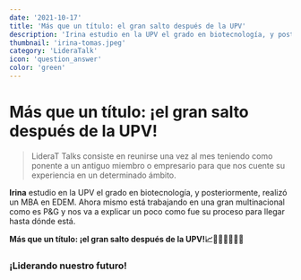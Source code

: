 ```yaml
---
date: '2021-10-17'
title: 'Más que un título: el gran salto después de la UPV'
description: 'Irina estudio en la UPV el grado en biotecnología, y posteriormente, realizó un MBA en EDEM. Ahora mismo está trabajando en una gran multinacional como es P&G y nos va a explicar un poco como fue su proceso para llegar hasta dónde está.'
thumbnail: 'irina-tomas.jpeg'
category: 'LideraTalk'
icon: 'question_answer'
color: 'green'
---
```

# Más que un título: ¡el gran salto después de la UPV!

> LideraT Talks consiste en reunirse una vez al mes teniendo como ponente a un antiguo miembro o empresario para que nos cuente su experiencia en un determinado ámbito.

**Irina** estudio en la UPV el grado en biotecnología, y posteriormente, realizó un MBA en EDEM. Ahora mismo está trabajando en una gran multinacional como es P&G y nos va a explicar un poco como fue su proceso para llegar hasta dónde está.

**Más que un título: ¡el gran salto después de la UPV!📈👩‍💼👨‍💼🏢✅**

### ¡Liderando nuestro futuro!

